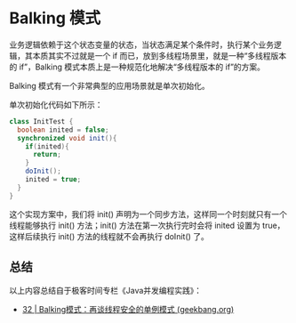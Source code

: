 # Balking 模式

业务逻辑依赖于这个状态变量的状态，当状态满足某个条件时，执行某个业务逻辑，其本质其实不过就是一个 if 而已，放到多线程场景里，就是一种“多线程版本的 if”，Balking 模式本质上是一种规范化地解决“多线程版本的 if”的方案。

Balking 模式有一个非常典型的应用场景就是单次初始化。

单次初始化代码如下所示：

```java
class InitTest {
  boolean inited = false;
  synchronized void init(){
    if(inited){
      return;
    }
    doInit();
    inited = true;
  }
}
```

这个实现方案中，我们将 init() 声明为一个同步方法，这样同一个时刻就只有一个线程能够执行 init() 方法；init() 方法在第一次执行完时会将 inited 设置为 true，这样后续执行 init() 方法的线程就不会再执行 doInit() 了。

## 总结

以上内容总结自于极客时间专栏《Java并发编程实践》：

- [32 | Balking模式：再谈线程安全的单例模式 (geekbang.org)](https://time.geekbang.org/column/article/94604)